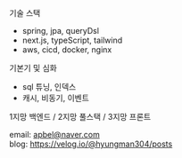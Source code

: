 기술 스택
<ul>
  <li>spring, jpa, queryDsl</li>
  <li>next.js, typeScript, tailwind</li>
  <li>aws, cicd, docker, nginx</li>
</ul>

기본기 및 심화
<ul>
  <li>sql 튜닝, 인덱스</li>
  <li>캐시, 비동기, 이벤트</li>
</ul>

1지망 백엔드 / 2지망 풀스택 / 3지망 프론트

email: apbel@naver.com  
blog: https://velog.io/@hyungman304/posts  


<!---
- 👋 Hi, I’m @kimtaehyun304
- 👀 I’m interested in ...
- 🌱 I’m currently learning ...
- 💞️ I’m looking to collaborate on ...
- 📫 How to reach me ...
- 😄 Pronouns: ...
- ⚡ Fun fact: ...
kimtaehyun304/kimtaehyun304 is a ✨ special ✨ repository because its `README.md` (this file) appears on your GitHub profile.
You can click the Preview link to take a look at your changes.
--->
